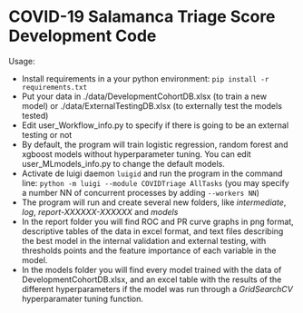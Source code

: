 # COVID-19 Salamanca Triage Score Development Code

Usage:
* Install requirements in a your python environment: `pip install -r requirements.txt`
* Put your data in ./data/DevelopmentCohortDB.xlsx (to train a new model) or ./data/ExternalTestingDB.xlsx (to externally test the models tested)
* Edit user_Workflow_info.py to specify if there is going to be an external testing or not
* By default, the program will train logistic regression, random forest and xgboost models without hyperparameter tuning. You can edit user_MLmodels_info.py to change the default models.
* Activate de luigi daemon `luigid` and run the program in the command line: `python -m luigi --module COVIDTriage AllTasks` (you may specify a number NN of concurrent processes by adding `--workers NN`)
* The program will run and create several new folders, like *intermediate*, *log*, *report-XXXXXX-XXXXXX* and *models*
* In the report folder you will find ROC and PR curve graphs in png format, descriptive tables of the data in excel format, and text files describing the best model in the internal validation and external testing, with thresholds points and the feature importance of each variable in the model.
* In the models folder you will find every model trained with the data of DevelopmentCohortDB.xlsx, and an excel table with the results of the different hyperparameters if the model was run through a *GridSearchCV* hyperparamater tuning function.
